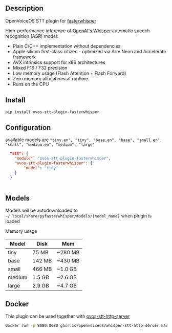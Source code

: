 ## Description

OpenVoiceOS STT plugin for [fasterwhisper](https://github.com/ggerganov/whisper.cpp)

High-performance inference of [OpenAI's Whisper](https://github.com/openai/whisper) automatic speech recognition (ASR) model:

- Plain C/C++ implementation without dependencies
- Apple silicon first-class citizen - optimized via Arm Neon and Accelerate framework
- AVX intrinsics support for x86 architectures
- Mixed F16 / F32 precision
- Low memory usage (Flash Attention + Flash Forward)
- Zero memory allocations at runtime
- Runs on the CPU


## Install

`pip install ovos-stt-plugin-fasterwhisper`


## Configuration

available models are `"tiny.en", "tiny", "base.en", "base", "small.en", "small", "medium.en", "medium", "large"`

```json
  "stt": {
    "module": "ovos-stt-plugin-fasterwhisper",
    "ovos-stt-plugin-fasterwhisper": {
        "model": "tiny"
    }
  }
 
```

## Models

Models will be autodownloaded to `~/.local/share/pyfasterwhisper/models/{model_name}` when plugin is loaded


Memory usage

| Model  | Disk   | Mem     |
| ---    | ---    | ---     |
| tiny   |  75 MB | ~280 MB |
| base   | 142 MB | ~430 MB |
| small  | 466 MB | ~1.0 GB |
| medium | 1.5 GB | ~2.6 GB |
| large  | 2.9 GB | ~4.7 GB |


## Docker

This plugin can be used together with [ovos-stt-http-server](https://github.com/OpenVoiceOS/ovos-stt-http-server) 

```bash
docker run -p 8080:8080 ghcr.io/openvoiceos/whisper-stt-http-server:master
```
